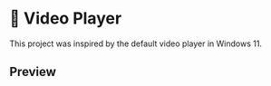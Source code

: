 # 🎥 Video Player
This project was inspired by the default video player in Windows 11.

## Preview
<img src=""/>
